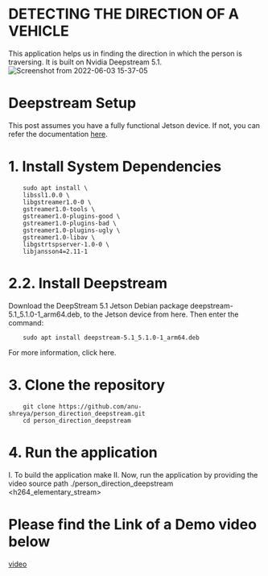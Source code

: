# DETECTING THE DIRECTION OF A VEHICLE
This application helps us in finding the direction in which the person is traversing. It is built on Nvidia Deepstream 5.1.
![Screenshot from 2022-06-03 15-37-05](https://user-images.githubusercontent.com/48898785/171841388-660b7255-4744-46d0-b032-3a70f881e11a.png)
# Deepstream Setup
This post assumes you have a fully functional Jetson device. If not, you can refer the documentation [here](https://docs.nvidia.com/jetson/jetpack/install-jetpack/index.html).
# 1. Install System Dependencies

        sudo apt install \
        libssl1.0.0 \
        libgstreamer1.0-0 \
        gstreamer1.0-tools \
        gstreamer1.0-plugins-good \
        gstreamer1.0-plugins-bad \
        gstreamer1.0-plugins-ugly \
        gstreamer1.0-libav \
        libgstrtspserver-1.0-0 \
        libjansson4=2.11-1
# 2.2. Install Deepstream
Download the DeepStream 5.1 Jetson Debian package deepstream-5.1_5.1.0-1_arm64.deb, to the Jetson device from here. Then enter the command:

        sudo apt install deepstream-5.1_5.1.0-1_arm64.deb
For more information, click here.
# 3. Clone the repository
        git clone https://github.com/anu-shreya/person_direction_deepstream.git
        cd person_direction_deepstream
# 4. Run the application
I. To build the application
        make
II. Now, run the application by providing the video source path
        ./person_direction_deepstream <h264_elementary_stream>
# Please find the Link of a Demo video below
[video](https://youtu.be/JuYdXGB2WiU)

